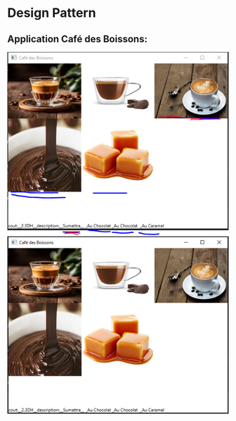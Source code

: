 <html>
<head></head>
<body>
<h1>Design Pattern</h1>
<h2>Application Café des Boissons:</h2>
<img src="images/Capture.PNG">
<img src="images/Capture2.PNG">
</body>
</html>